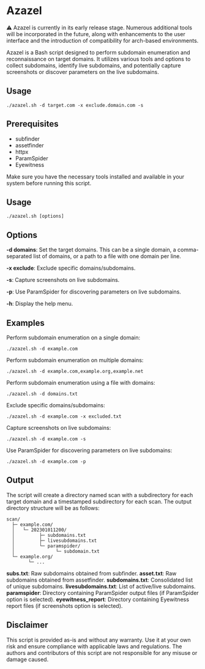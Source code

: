 # Azazel

⚠️ Azazel is currently in its early release stage. Numerous additional tools will be incorporated in the future, along with enhancements to the user interface and the introduction of compatibility for arch-based environments.

Azazel is a Bash script designed to perform subdomain enumeration and reconnaissance on target domains. It utilizes various tools and options to collect subdomains, identify live subdomains, and potentially capture screenshots or discover parameters on the live subdomains.

## Usage
```
./azazel.sh -d target.com -x exclude.domain.com -s
```

## Prerequisites
- subfinder
- assetfinder
- httpx
- ParamSpider
- Eyewitness

Make sure you have the necessary tools installed and available in your system before running this script.

## Usage
```
./azazel.sh [options]
```

## Options

**-d domains**: Set the target domains. This can be a single domain, a comma-separated list of domains, or a path to a file with one domain per line.

**-x exclude**: Exclude specific domains/subdomains.

**-s**: Capture screenshots on live subdomains.

**-p**: Use ParamSpider for discovering parameters on live subdomains.

**-h**: Display the help menu.

## Examples

Perform subdomain enumeration on a single domain:
```
./azazel.sh -d example.com
```
Perform subdomain enumeration on multiple domains:
```
./azazel.sh -d example.com,example.org,example.net
```
Perform subdomain enumeration using a file with domains:
```
./azazel.sh -d domains.txt
```
Exclude specific domains/subdomains:
```
./azazel.sh -d example.com -x excluded.txt
```
Capture screenshots on live subdomains:
```
./azazel.sh -d example.com -s
```
Use ParamSpider for discovering parameters on live subdomains:
```
./azazel.sh -d example.com -p
```
## Output
The script will create a directory named scan with a subdirectory for each target domain and a timestamped subdirectory for each scan. The output directory structure will be as follows:

```
scan/
  ├─ example.com/
  │   └─ 202301011200/
  │         ├─ subdomains.txt
  │         ├─ livesubdomains.txt
  │         └─ paramspider/
  │               └─ subdomain.txt
  └─ example.org/
        └─ ...
```

**subs.txt**: Raw subdomains obtained from subfinder.
**asset.txt**: Raw subdomains obtained from assetfinder.
**subdomains.txt**: Consolidated list of unique subdomains.
**livesubdomains.txt**: List of active/live subdomains.
**paramspider**: Directory containing ParamSpider output files (if ParamSpider option is selected).
**eyewitness_report**: Directory containing Eyewitness report files (if screenshots option is selected).

## Disclaimer
This script is provided as-is and without any warranty. Use it at your own risk and ensure compliance with applicable laws and regulations. The authors and contributors of this script are not responsible for any misuse or damage caused.

